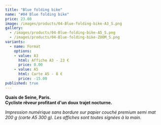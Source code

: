 ```yaml
---
title: "Blue folding bike"
name: "#04 Blue folding bike"
price: 23.00
image: /images/products/04-Blue-folding-bike-A3_S.png
gallery:
  - /images/products/04-Blue-folding-bike-A5_S.png
  - /images/products/04-Blue-folding-bike-ZOOM_S.png
variants:
  - name: Format
    options:
    - value: A3
      html: Affiche A3 - 23 €
      price: 0.00
    - value: A5
      html: Carte A5 - 8 €
      price: -15.00
published: true
---
```

__Quais de Seine, Paris.  
Cycliste rêveur profitant d'un doux trajet nocturne.__

_Impression numérique sans bordure sur papier couché premium semi mat 200 g (carte A5 300 g). Les affiches sont toutes signées à la main._
